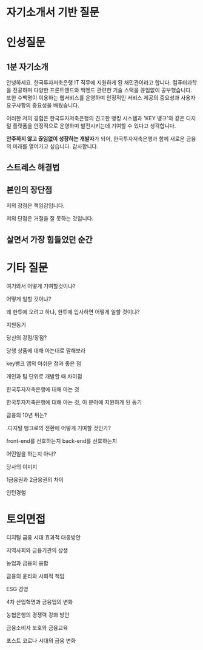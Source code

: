 # 자기소개서 기반 질문


# 인성질문

## 1분 자기소개
안녕하세요. 한국투자저축은행 IT 직무에 지원하게 된 채민관이라고 합니다. 컴퓨터과학을 전공하며 다양한 프론트엔드와 백엔드 관련한 기술 스택을 끊임없이 공부했습니다. 또한 수백명이 이용하는 웹서비스를 운영하며 안정적인 서비스 제공의 중요성과 사용자 요구사항의 중요성을 배웠습니다.

이러한 저의 경험은 한국투자저축은행의 견고한 뱅킹 시스템과 'KEY 뱅크'와 같은 디지털 플랫폼을 안정적으로 운영하며 발전시키는데 기여할 수 있다고 생각합니다.

**안주하지 않고 끊임없이 성장하는 개발자**가 되어, 한국투자저축은행과 함께 새로운 금융의 미래를 열어가고 싶습니다. 감사합니다.

## 스트레스 해결법

## 본인의 장단점

저의 장점은 책임감입니다.

저의 단점은 거절을 잘 못하는 것입니다.

## 살면서 가장 힘들었던 순간
# 기타 질문
여기와서 어떻게 기여할것이냐?  

어떻게 일할 것이냐?

왜 한투에 오려고 하냐, 한투에 입사하면 어떻게 일할 것이냐?

지원동기

당신의 강점/장점?

당행 상품에 대해 아는대로 말해보라

key뱅크 앱의 아쉬운 점과 좋은 점  

개인과 팀 단위로 개발할 때 차이점  

한국투자저축은행에 대해 아는 것

한국투자저축은행에 대해 아는 것, 이 분야에 지원하게 된 동기

금융의 10년 뒤는?

.디지털 뱅크로의 전환에 어떻게 기여할 것인가?

front-end를 선호하는지 back-end를 선호하는지

어떤일을 하는지 아나?

당사의 이미지

1금융권과 2금융권의 차이

인턴경험

# 토의면접

디지털 금융 시대 효과적 대응방안

지역사회와 금융기관의 상생

농업과 금융의 융합

금융의 윤리와 사회적 책임

ESG 경영

4차 산업혁명과 금융업의 변화

농협은행의 경쟁력 강화 방안

금융소비자 보호와 금융교육

포스트 코로나 시대의 금융 변화